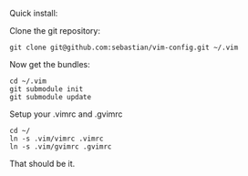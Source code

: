 Quick install:

Clone the git repository:

    git clone git@github.com:sebastian/vim-config.git ~/.vim

Now get the bundles:

    cd ~/.vim
    git submodule init
    git submodule update

Setup your .vimrc and .gvimrc

    cd ~/
    ln -s .vim/vimrc .vimrc
    ln -s .vim/gvimrc .gvimrc

That should be it.
